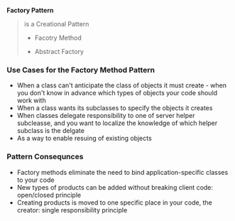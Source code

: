 ﻿**Factory Pattern**

> is a Creational Pattern 
>
> - Facotry Method
>
> - Abstract Factory


### Use Cases for the Factory Method Pattern ###
- When a class can't anticipate the class of objects it must create - when you don't know in advance which types of objects your code should work with
- When a class wants its subclasses to specify the objects it creates
- When classes delegate responsibility to one of server helper subcleasse, and you want to localize the knowledge of which helper subclass is the delgate
- As a way to enable resuing of existing objects

### Pattern Consequnces ###

- Factory methods eliminate the need to bind application-specific classes to your code
- New types of products can be added without breaking client code: open/closed principle
- Creating products is moved to one specific place in your code, the creator: single responsibility principle